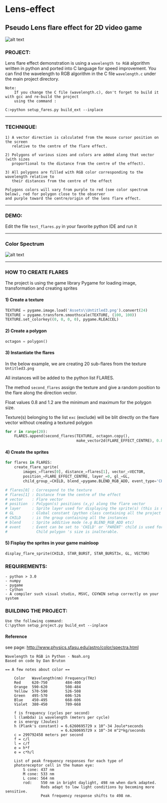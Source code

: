 # Lens-effect

## Pseudo Lens flare effect for 2D video game

![alt text](https://github.com/yoyoberenguer/lens-effect/blob/master/LensFlare.gif) 

### PROJECT:

Lens flare effect demonstration is using a `wavelength to RGB` algorithm
written in python and ported into C language for speed improvement.
You can find the wavelength to RGB algorithm in the C file `wavelength.c` under the main
project directory.

```DOS
Note:
    If you change the C file (wavelength.c), don't forget to build it with gcc and re-build the project
    using the command :
    
C:>python setup_fares.py build_ext --inplace
```

---

### TECHNIQUE:
```
1) A vector direction is calculated from the mouse cursor position on the screen 
   relative to the centre of the flare effect. 
   
2) Polygons of various sizes and colors are added along that vector (with sizes 
   proportional to the distance from the centre of the effect).
   
3) All polygons are filled with RGB color corresponding to the wavelength relative to
   their distances from the centre of the effect
   
Polygons colors will vary from purple to red (see color spectrum below), red for polygon close to the observer
and purple toward the centre/origin of the lens flare effect.
```
---
### DEMO: 

Edit the file `test_flares.py` in your favorite python IDE and run it 

---

### Color Spectrum

![alt text](https://github.com/yoyoberenguer/lens-effect/blob/master/color_spectrum.png) 

---

### HOW TO CREATE FLARES

The project is using the game library Pygame for loading image, transformation and creating sprites 

#### 1) Create a texture

```python
TEXTURE = pygame.image.load('Assets\\Untitled3.png').convert(24)
TEXTURE = pygame.transform.smoothscale(TEXTURE, (100, 100))
TEXTURE.set_colorkey((0, 0, 0, 0), pygame.RLEACCEL) 
```

#### 2) Create a polygon

```python
octagon = polygon()
```

#### 3) Instantiate the flares

In the below example, we are creating 20 sub-flares from the texture `Untitled3.png`

All instances will be added to the python list FLARES.

The method `second_flares` assign the texture and give a random position to the
flare along the direction vector. 

Float values 0.8 and 1.2 are the minimum and maximum for the polygon size.

Texture(s) belonging to the list `exc` (exclude) will be blit directly
on the flare vector without creating a textured polygon

``` python
for r in range(20):
    FLARES.append(second_flares(TEXTURE, octagon.copy(),
                                make_vector2d(FLARE_EFFECT_CENTRE), 0.8, 1.2, exc))


```

#### 4) Create the sprites

```python
for flares in FLARES:
    create_flare_sprite(
        images_=flares[0], distance_=flares[1], vector_=VECTOR,
        position_=FLARE_EFFECT_CENTRE, layer_=0, gl_=GL,
        child_group_=CHILD, blend_=pygame.BLEND_RGB_ADD, event_type='CHILD', delete_=False)

# flares[0] : Correspond to the texture 
# flares[1] : Distance from the centre of the effect
# vector    : Flare vector
# position  : Polygon(s) positions (x,y) along the flare vector
# layer     : Sprite layer used for displaying the sprite(s) (this is not implemented yet)
# GL        : Global constant (python class containing all the project constants and variables)
# CHILD     : is the group containing all the instances
# blend     : Sprite additive mode (e.g BLEND_RGB_ADD etc)
# event     : Event can be set to 'CHILD' or 'PARENT' child is used for the flares (polygons)
#             Child polygon 's size is inalterable. 
```

#### 5) Fisplay the sprites in your game mainloop

```python
display_flare_sprite(CHILD, STAR_BURST, STAR_BURST3x, GL, VECTOR)
```

### REQUIREMENTS:
```
- python > 3.0
- numpy 
- pygame 
- Cython
- A compiler such visual studio, MSVC, CGYWIN setup correctly on your system
```

### BUILDING THE PROJECT:
```
Use the following command:
C:\python setup_project.py build_ext --inplace
```

#### Reference 
see page:
http://www.physics.sfasu.edu/astro/color/spectra.html

```
Wavelength to RGB in Python - Noah.org
Based on code by Dan Bruton

== A few notes about color ==

    Color   Wavelength(nm) Frequency(THz)
    Red     620-750        484-400
    Orange  590-620        508-484
    Yellow  570-590        526-508
    Green   495-570        606-526
    Blue    450-495        668-606
    Violet  380-450        789-668

    f is frequency (cycles per second)
    l (lambda) is wavelength (meters per cycle)
    e is energy (Joules)
    h (Plank's constant) = 6.6260695729 x 10^-34 Joule*seconds
                         = 6.6260695729 x 10^-34 m^2*kg/seconds
    c = 299792458 meters per second
    f = c/l
    l = c/f
    e = h*f
    e = c*h/l

    List of peak frequency responses for each type of 
    photoreceptor cell in the human eye:
        S cone: 437 nm
        M cone: 533 nm
        L cone: 564 nm
        rod:    550 nm in bright daylight, 498 nm when dark adapted. 
                Rods adapt to low light conditions by becoming more sensitive.
                Peak frequency response shifts to 498 nm.


```




